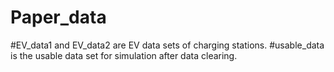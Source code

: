 # Paper_data
#EV_data1 and EV_data2 are EV data sets of charging stations.
#usable_data is the usable data set for simulation after data clearing.
